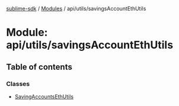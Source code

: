 [sublime-sdk](../README.md) / [Modules](../modules.md) / api/utils/savingsAccountEthUtils

# Module: api/utils/savingsAccountEthUtils

## Table of contents

### Classes

- [SavingAccountsEthUtils](../classes/api_utils_savingsAccountEthUtils.SavingAccountsEthUtils.md)
